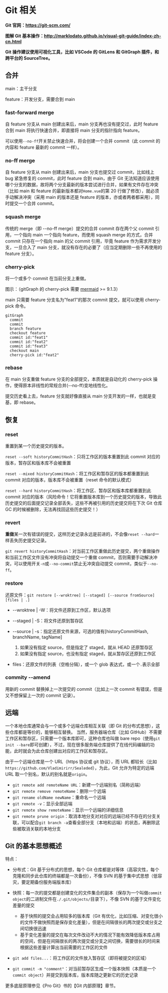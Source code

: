 # Git 相关

**Git 官网：https://git-scm.com/**

**图解 Git 基本操作：http://marklodato.github.io/visual-git-guide/index-zh-cn.html**

**Git 操作建议使用可视化工具，比如 VSCode 的 GitLens 和 GitGraph 插件，和跨平台的 SourceTree。**

## 合并

main：主干分支

feature：开发分支，需要合到 main

### fast-forward merge

自 feature 分支从 main 创建出来后，main 分支再也没有提交过，此时 feature 合到 main 将执行快速合并，即直接将 main 分支的指针指向 feature。

可以使用`--no-ff`开关禁止快速合并，将会创建一个合并 commit（此 commit 的内容和 feature 最新的 commit 一样）。

### no-ff merge

自 feature 分支从 main 创建出来后，main 分支也提交过 commit，比如线上 bug 紧急修复的 commit，此时 feature 合到 main，由于 Git 无法知道应该使用哪个分支的数据，故将两个分支最新的版本尝试进行合并，如果有文件存在冲突（比如 main 和 feature 的最新版本都对`Home.vue`的第 20 行做了修改），就必须手动解决冲突（采用 main 的版本还是 feature 的版本，亦或者两者都采用），同时提交一个合并 commit。

### squash merge

传统的 merge（即 --no-ff merge）提交的合并 commit 存在两个父 commit 引用，一个指向 main 一个指向 feature，而使用 squash merge 的方式，合并 commit 只存在一个指向 main 的父 commit 引用，毕竟 feature 作为需求开发分支，一旦合入了 main 分支，就没有存在的必要了（应当定期删除一些不再使用的 feature 分支）。

### cherry-pick

将一个或多个 commit 在当前分支上重做。

图示：（gitGraph 的 cherry-pick 需要 [mermaid](https://cdn.jsdelivr.net/npm/mermaid@9.1.3/dist/mermaid.min.js) >= 9.1.3）

main 只需要 feature 分支名为"feat1"的那次 commit 提交，就可以使用 cherry-pick 命令。

```mermaid
gitGraph
  commit
  commit
  branch feature
  checkout feature
  commit id:"feat1"
  commit id:"feat2"
  commit id:"feat3"
  checkout main
  cherry-pick id:"feat2"
```

### rebase

在 main 分支重做 feature 分支的全部提交，本质就是自动化的 cherry-pick 操作，使得原本非线性的常规合并(--no-ff)变地线性化。

提交历史看上去，feature 分支就好像直接从 main 分支开发的一样，也就是变基，即 rebase。

## 恢复

### reset

重置到某一个历史提交的版本。

`reset --soft historyCommitHash`：只将工作区的版本重置到此 commit 对应的版本，暂存区和版本库不会被重置

`reset --mixed historyCommitHash`：将工作区和暂存区的版本都重置到此 commit 对应的版本，版本库不会被重置（reset 命令的默认模式）

`reset --hard historyCommitHash`：将工作区、暂存区和版本库都重置到此 commit 对应的版本（风险命令！它将重置版本库到一个历史提交的版本，导致此历史提交的后面提交记录全部丢失，这些不再被引用的历史提交将在下次 Git 仓库 GC 的时候被删除，无法再找回这些历史提交！）

### revert

**重做**某一次有错误的提交，这样历史记录永远是前进的，不会像`reset --hard`一样丢失历史提交记录。

`git revert historyCommitHash`：对当前工作区重做此历史提交，两个重做操作和当前工作区文件没有冲突将自动提交一个重做 commit，否则需要手动解决冲突，可以使用开关`-n`或`--no-commit`禁止无冲突自动提交 commit，类似于`--no-ff`。

### restore

还原文件：`git restore [--wroktree] [--staged] [--source fromSource] [files | .]`

- --wroktree | -W：将文件还原到工作区，默认选项
- --staged | -S：将文件还原到暂存区
- --source | -s：指定还原文件来源，可选的值有[historyCommitHash, branchName, tagName]

  1. 如果没有指定 source，但是指定了 staged，就从 HEAD 还原暂存区
  2. 如果没有指定 source，也没有指定 staged，就从暂存区还原到工作区

- files：还原文件的列表（空格分隔），或一个 glob 表达式，或一个`.`表示全部

### commity --amend

用新的 commit 替换掉上一次提交的 commit（比如上一次 commit 有错误，但是又不想保留上一次的 commit 记录）。

## 远端

一个本地仓库通常会与一个或多个远端仓库相互关联（即 Git 的分布式思想），这些仓库都是等价的，能够相互替换。
当然，服务器端仓库（比如 GitHub）不需要工作区和暂存区，只需要一个版本库即可，这种仓库也叫做 bare repo（使用`git init --bare`即可创建），不过，现在很多服务端仓库提供了在线代码编辑的功能，此时就会为此仓库创建出对应的工作区和暂存区。

由于一个远端仓库是一个 URL（https 协议或 git 协议），而 URL 都较长（比如`https://github.com/Vladimirirr/Sealeded`），为此，Git 允许为特定的远端 URL 取一个别名，默认的别名就是`origin`。

- `git remote add remoteName URL`：新建一个远端别名（简称远端）
- `git remote remove remoteName`：删除一个远端
- `git rename oldName newName`：重命名一个远端
- `git remote -v`：显示全部远端
- `git remote show remoteName`：显示一个远端的详细信息
- `git remote prune origin`：取消本地分支对对应的远端已经不存在的分支关联，可以配合`git branch -a`查看全部分支（本地和远端）的状态，再删除这些被取消关联的本地分支

## Git 的基本思想概述

特点：

- 分布式：Git 基于分布式的思想，每个 Git 仓库都是对等体（高容灾性，每个克隆和同步此仓库的终端都是一次备份），不像 SVN 的基于集中式思想（低容灾，要定期备份服务端版本库）
- 快照：每一次的提交都是创建变化的文件集合的副本（保存为一个叫做`commit object`的二进制文件在`./.git/objects/`目录下），不像 SVN 的基于文件变化差量的提交

  - 基于快照的提交会占用较多的版本库（Git 有优化，比如压缩、对变化很小的文件不做快照而是保存变化差量），但是在间隔很长的两次提交或分支之间切换很迅速
  - 基于变化差量的提交在每次文件改动不大的情况下能有效降低版本库占用的空间，但是在间隔很长的两次提交或分支之间切换，需要很长的时间来根据这些差量计算出当前需要的工作区的文件

- `git add files...`：将工作区的文件放入暂存区（即将被提交的区域）
- `git commit -m "comment"`：对当前暂存区生成一个版本快照（本质是一个`commit object`）并提交到版本库，版本库随之更新它的历史记录

更多底层原理参见《Pro Git》书的【Git 内部原理】章节。
